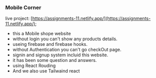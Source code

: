 ### Mobile Corner

live project: [https://assignments-11.netlify.app/](https://assignments-11.netlify.app/);
* this a Mobile shope website
* without login you can't show any products details. 
* useing firebase and firebase hooks.
* without Authentication you can't go checkOut page.
* signin  and   signup system incluid this website.
* it has been some question and answers.
* using React Rouding
* And we also use Tailwaind react